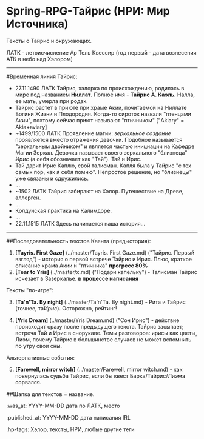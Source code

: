 # Spring-RPG-Тайрис (НРИ: Мир Источника)
Тексты о Тайрис и окружающих.

ЛАТК - летоисчисление Ар Тель Квессир (год первый - дата вознесения АТК в небо над Хэлором)

----
#Временная линия Тайрис:
+ 27.11.1490 ЛАТК Тайрис, хэлорка по происхождению, родилась в мире под названием **Ниллат**. Полное имя - **Тайрис А. Каэль**. Налла, ее мать, умерла при родах.
+ Тайрис растет в приюте при храме Акии, почитаемой на Ниллате Богини Жизни и Плодородия. Когда-то сироток назвали "птенцами Акии", поэтому сейчас приют называют "птичником" ["Akiary" = Akia+aviary]  
+ ~1499/1500 ЛАТК Проявление магии: *зеркальное создание* проявляется вместо отражения девочки. Подобное называется "зеркальным двойником" и является частью инициации на Кафедре Магии Зеркал. Девочка называет своего зеркального "близнеца" *Ирис* (а себя обозначает как "Тай"). Тай и Ирис.
+ Тай дарит Ирис Каплю, свой талисман. Капля была у Тайрис "с тех самых пор, как я себя помню". Непростое решение, но "близнецы" уже связаны и сдружились.
+ ...
+ ~1502 ЛАТК Тайрис забирают на Хэлор. Путешествие на Древе, аллерген.
+ ...
+ Колдунская практика на Калимдоре.
+ ...
+ 22.11.1515 ЛАТК Здесь начинается наша история...

----

##Последовательность текстов
Квента (предыстория):
 1. **[Tayris. First Gaze]** (../master/Tayris. First Gaze.md) ("Тайрис. Первый взгляд") - история о первой встрече Тайрис и Ирис. Плюс, краткое описание храма Акии и "птичника" **прогресс 80%**
 2. **[Tear to Yris]** (../master/x.md) ("Подари капельку") - Талисман Тайрис исчезает в Зазеркалье. **в процессе написания**
 
Тексты "по-игре":

 3. **[Ta'n'Ta. By night]** (../master/Ta'n'Ta. By night.md) - Рита и Тайрис (точнее, та*Ирис*). Осторожно, рейтинг!
 
 4. **[Yris Dream]** (../master/Yris Dream.md) ("Сон Ирис") - действие происходит сразу после предыдущего текста. Тайрис засыпает; встреча Тай и Ирис в снорукаве. Темы разговоров: ирисы как цветы, Лиэм, почему Тайрис в большинстве случаев не может вспомнить по утру свои сны.
 
Альтернативные события:

 5. **[Farewell, mirror witch]** (../master/Farewell, mirror witch.md) - как повернулась судьба Тайрис, если бы квест Барка/Тайрис/Лиэма сорвался. 
 
##Шапка для текстов
= название.

:was_at: YYYY-MM-DD дата по ЛАТК, место

:published_at: YYYY-MM-DD дата написания IRL 

:hp-tags: Хэлор, тексты, НРИ, любые другие теги
